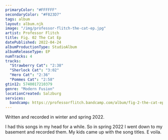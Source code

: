 ```yaml
---
primaryColor: "#FFFFFF"
secondaryColor: "#F823D7"
tags: album
layout: album.njk
image: "/img/professor-flitch-the-cat-ep.jpg"
artist: Professor Flitch
title: Fig. 02 The Cat Ep
datePublished: 2022-04-24
albumProductionType: StudioAlbum
albumReleaseType: EP
numTracks: 4
tracks:
  "Strawberry Cat": "2:38"
  "Sherlock Cat": "3:02"
  "Hero Cat": "2:36"
  "Pommes Cat": "2:58"
gtin12: 5740017210379
genre: "Modern Fusion"
locationCreated: Salzburg
services:
  bandcamp: https://professorflitch.bandcamp.com/album/fig-2-the-cat-ep
---
```


Written and recorded in winter and spring 2022.

I had this songs in my head for a while. So in spring 2022 I went down to my basement and recorded them. My kids came up with the song titles. E voila.